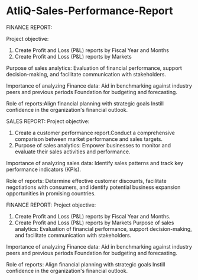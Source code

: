 # AtliQ-Sales-Performance-Report

FINANCE REPORT:

Project objective:
1. Create Profit and Loss (P&L) reports by Fiscal Year and Months
2. Create Profit and Loss (P&L) reports by Markets

Purpose of sales analytics: Evaluation of financial performance, support decision-making, and facilitate communication with stakeholders.

Importance of analyzing Finance data: Aid in benchmarking against industry peers and previous periods Foundation for budgeting and forecasting.

Role of reports:Align financial planning with strategic goals Instill confidence in the organization's financial outlook.

SALES REPORT: Project objective: 
1. Create a customer performance report.Conduct a comprehensive comparison between market performance and sales targets.
2. Purpose of sales analytics:
 Empower businesses to monitor and evaluate their sales activities and performance.

Importance of analyzing sales data: Identify sales patterns and track key performance indicators (KPIs).

 Role of reports: Determine effective customer discounts, facilitate negotiations with consumers, and identify potential business expansion opportunities in promising countries.


FINANCE REPORT: Project objective: 
1. Create Profit and Loss (P&L) reports by Fiscal Year and Months.
2. Create Profit and Loss (P&L) reports by Markets Purpose of sales analytics: Evaluation of financial performance, support decision-making, and facilitate communication with stakeholders.

Importance of analyzing Finance data: Aid in benchmarking against industry peers and previous periods Foundation for budgeting and forecasting.

Role of reports: Align financial planning with strategic goals Instill confidence in the organization's financial outlook.
